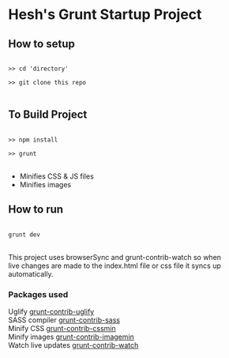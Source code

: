 <h1>Hesh's Grunt Startup Project</h1>

<h2>How to setup</h2>
<pre>
<code>
>> cd 'directory' <br>
>> git clone this repo
</code>
</pre>

<h2>To Build Project</h2>
<pre>
<code>
>> npm install </br>
>> grunt 
</code>
</pre>
<ul>
<li>Minifies CSS & JS files</li>
<li>Minifies images</li>
</ul>

<h2>How to run</h2>
<pre>
<code>
grunt dev
</code>
</pre>
<p>This project uses browserSync and grunt-contrib-watch so when <br>
live changes are made to the index.html file or css file it syncs up automatically. </p>

<h3>Packages used</h3>
<p>
Uglify 
<a href="https://github.com/gruntjs/grunt-contrib-uglify">grunt-contrib-uglify</a>
<br>
SASS compiler
<a href="https://github.com/gruntjs/grunt-contrib-sass">grunt-contrib-sass</a>
<br>
Minify CSS
<a href="https://github.com/gruntjs/grunt-contrib-cssmin">grunt-contrib-cssmin</a>
<br>
Minify images
<a href="https://github.com/gruntjs/grunt-contrib-imagemin">grunt-contrib-imagemin</a>
<br>
Watch live updates 
<a href="https://github.com/gruntjs/grunt-contrib-watch">grunt-contrib-watch</a>
</p>

